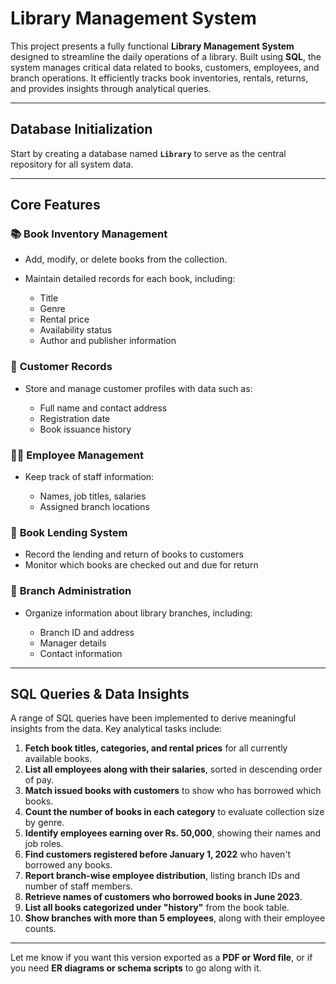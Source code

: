 

# **Library Management System**

This project presents a fully functional **Library Management System** designed to streamline the daily operations of a library. Built using **SQL**, the system manages critical data related to books, customers, employees, and branch operations. It efficiently tracks book inventories, rentals, returns, and provides insights through analytical queries.

---

## **Database Initialization**

Start by creating a database named **`Library`** to serve as the central repository for all system data.

---

## **Core Features**

### 📚 **Book Inventory Management**

* Add, modify, or delete books from the collection.
* Maintain detailed records for each book, including:

  * Title
  * Genre
  * Rental price
  * Availability status
  * Author and publisher information

### 👤 **Customer Records**

* Store and manage customer profiles with data such as:

  * Full name and contact address
  * Registration date
  * Book issuance history

### 🧑‍💼 **Employee Management**

* Keep track of staff information:

  * Names, job titles, salaries
  * Assigned branch locations

### 🔄 **Book Lending System**

* Record the lending and return of books to customers
* Monitor which books are checked out and due for return

### 🏢 **Branch Administration**

* Organize information about library branches, including:

  * Branch ID and address
  * Manager details
  * Contact information

---

## **SQL Queries & Data Insights**

A range of SQL queries have been implemented to derive meaningful insights from the data. Key analytical tasks include:

1. **Fetch book titles, categories, and rental prices** for all currently available books.
2. **List all employees along with their salaries**, sorted in descending order of pay.
3. **Match issued books with customers** to show who has borrowed which books.
4. **Count the number of books in each category** to evaluate collection size by genre.
5. **Identify employees earning over Rs. 50,000**, showing their names and job roles.
6. **Find customers registered before January 1, 2022** who haven't borrowed any books.
7. **Report branch-wise employee distribution**, listing branch IDs and number of staff members.
8. **Retrieve names of customers who borrowed books in June 2023**.
9. **List all books categorized under "history"** from the book table.
10. **Show branches with more than 5 employees**, along with their employee counts.

---

Let me know if you want this version exported as a **PDF or Word file**, or if you need **ER diagrams or schema scripts** to go along with it.
